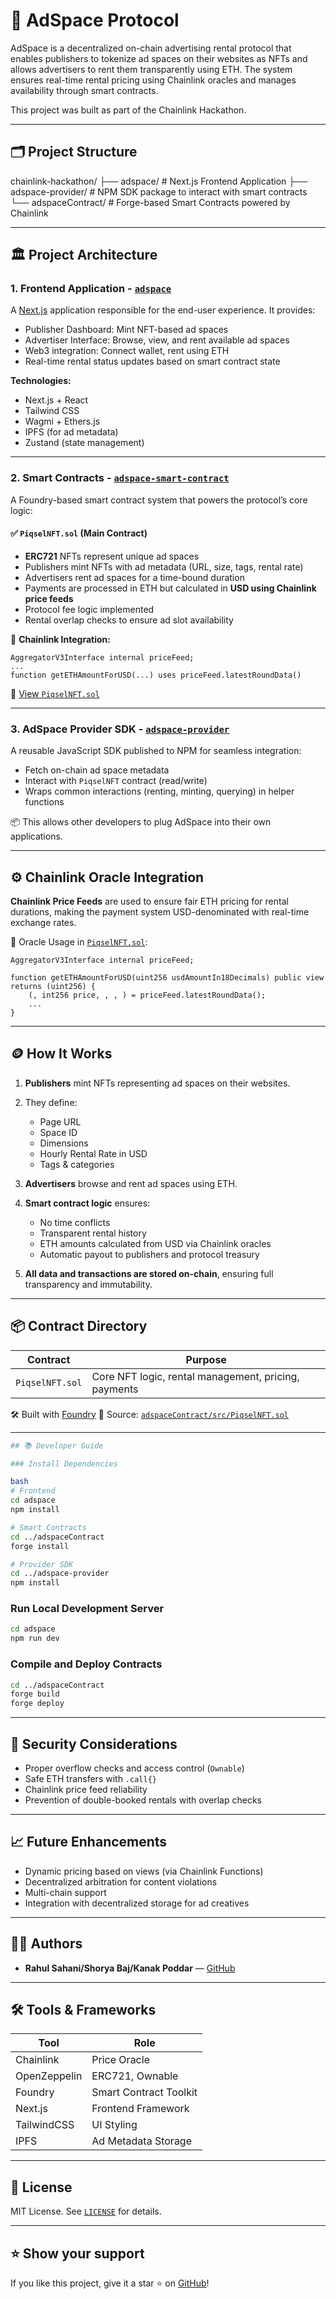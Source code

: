 

# 🧠 AdSpace Protocol

AdSpace is a decentralized on-chain advertising rental protocol that enables publishers to tokenize ad spaces on their websites as NFTs and allows advertisers to rent them transparently using ETH. The system ensures real-time rental pricing using Chainlink oracles and manages availability through smart contracts.

This project was built as part of the Chainlink Hackathon.

---

## 🗂 Project Structure



chainlink-hackathon/
├── adspace/                # Next.js Frontend Application
├── adspace-provider/      # NPM SDK package to interact with smart contracts
└── adspaceContract/       # Forge-based Smart Contracts powered by Chainlink



---

## 🏛️ Project Architecture

### 1. **Frontend Application - [`adspace`](./adspace)**
A [Next.js](https://nextjs.org/) application responsible for the end-user experience. It provides:

- Publisher Dashboard: Mint NFT-based ad spaces
- Advertiser Interface: Browse, view, and rent available ad spaces
- Web3 integration: Connect wallet, rent using ETH
- Real-time rental status updates based on smart contract state

**Technologies:**
- Next.js + React
- Tailwind CSS
- Wagmi + Ethers.js
- IPFS (for ad metadata)
- Zustand (state management)

---

### 2. **Smart Contracts - [`adspace-smart-contract`](./adspace-smart-contract)**
A Foundry-based smart contract system that powers the protocol’s core logic:

#### ✅ `PiqselNFT.sol` (Main Contract)

- **ERC721** NFTs represent unique ad spaces
- Publishers mint NFTs with ad metadata (URL, size, tags, rental rate)
- Advertisers rent ad spaces for a time-bound duration
- Payments are processed in ETH but calculated in **USD using Chainlink price feeds**
- Protocol fee logic implemented
- Rental overlap checks to ensure ad slot availability

🔗 **Chainlink Integration:**
```solidity
AggregatorV3Interface internal priceFeed;
...
function getETHAmountForUSD(...) uses priceFeed.latestRoundData()
```

📄 [View `PiqselNFT.sol`](./adspace-smart-contract/src/PiqselNFT.sol)

---

### 3. **AdSpace Provider SDK - [`adspace-provider`](./adspace-provider)**

A reusable JavaScript SDK published to NPM for seamless integration:

* Fetch on-chain ad space metadata
* Interact with `PiqselNFT` contract (read/write)
* Wraps common interactions (renting, minting, querying) in helper functions

📦 This allows other developers to plug AdSpace into their own applications.

---

## ⚙️ Chainlink Oracle Integration

**Chainlink Price Feeds** are used to ensure fair ETH pricing for rental durations, making the payment system USD-denominated with real-time exchange rates.

🧠 Oracle Usage in [`PiqselNFT.sol`](./adspace-smart-contract/src/PiqselNFT.sol):

```solidity
AggregatorV3Interface internal priceFeed;

function getETHAmountForUSD(uint256 usdAmountIn18Decimals) public view returns (uint256) {
    (, int256 price, , , ) = priceFeed.latestRoundData();
    ...
}

```
---

## 🪙 How It Works

1. **Publishers** mint NFTs representing ad spaces on their websites.
2. They define:

   * Page URL
   * Space ID
   * Dimensions
   * Hourly Rental Rate in USD
   * Tags & categories
3. **Advertisers** browse and rent ad spaces using ETH.
4. **Smart contract logic** ensures:

   * No time conflicts
   * Transparent rental history
   * ETH amounts calculated from USD via Chainlink oracles
   * Automatic payout to publishers and protocol treasury
5. **All data and transactions are stored on-chain**, ensuring full transparency and immutability.

---

## 📦 Contract Directory

| Contract        | Purpose                                              |
| --------------- | ---------------------------------------------------- |
| `PiqselNFT.sol` | Core NFT logic, rental management, pricing, payments |

🛠 Built with [Foundry](https://book.getfoundry.sh/)
📍 Source: [`adspaceContract/src/PiqselNFT.sol`](./adspace-smart-contract/src/PiqselNFT.sol)

---
```bash
## 📚 Developer Guide

### Install Dependencies

bash
# Frontend
cd adspace
npm install

# Smart Contracts
cd ../adspaceContract
forge install

# Provider SDK
cd ../adspace-provider
npm install
```

### Run Local Development Server

```bash
cd adspace
npm run dev

```
### Compile and Deploy Contracts

```bash
cd ../adspaceContract
forge build
forge deploy
```

---

## 🔐 Security Considerations

* Proper overflow checks and access control (`Ownable`)
* Safe ETH transfers with `.call{}`
* Chainlink price feed reliability
* Prevention of double-booked rentals with overlap checks

---

## 📈 Future Enhancements

* Dynamic pricing based on views (via Chainlink Functions)
* Decentralized arbitration for content violations
* Multi-chain support
* Integration with decentralized storage for ad creatives

---

## 👨‍💻 Authors

* **Rahul Sahani/Shorya Baj/Kanak Poddar** — [GitHub]((https://github.com/devilopers-united/))

---

## 🛠 Tools & Frameworks

| Tool         | Role                   |
| ------------ | ---------------------- |
| Chainlink    | Price Oracle           |
| OpenZeppelin | ERC721, Ownable        |
| Foundry      | Smart Contract Toolkit |
| Next.js      | Frontend Framework     |
| TailwindCSS  | UI Styling             |
| IPFS         | Ad Metadata Storage    |

---

## 📜 License

MIT License. See [`LICENSE`](./LICENSE) for details.

---

## ⭐️ Show your support

If you like this project, give it a star ⭐️ on [GitHub](https://github.com/rahulsahani1137/chainlink-hackathon.git)!



